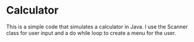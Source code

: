 # Calculator
This is a simple code that simulates a calculator in Java. I use the Scanner class for user input and a do while loop to create a menu for the user.
